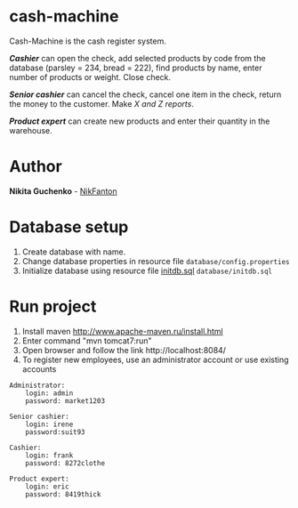 # cash-machine
Cash-Machine is the cash register system. 

***Cashier*** can open the check, add selected products by code from the database (parsley = 234, bread = 222), find products by name, enter number of products or weight. Close check. 

***Senior cashier*** can cancel the check, cancel one item in the check, return the money to the customer.
Make *X and Z reports*.

***Product expert*** can create new products and enter their quantity in the warehouse.

# Author
**Nikita Guchenko** - [NikFanton](https://github.com/NikFanton)

# Database setup
1. Create database with name.
2. Change database properties in resource file ``database/config.properties``
3. Initialize database using resource file [initdb.sql](https://github.com/NikFanton/cash-machine/blob/master/src/main/resources/database/initdb.sql) ``database/initdb.sql``

# Run project

1. Install maven http://www.apache-maven.ru/install.html
2. Enter command "mvn tomcat7:run"
3. Open browser and follow the link http://localhost:8084/
4. To register new employees, use an administrator account or use existing accounts
```
Administrator: 
    login: admin
    password: market1203
    
Senior cashier:
    login: irene 
    password:suit93
    
Cashier: 
    login: frank
    password: 8272clothe
    
Product expert: 
    login: eric
    password: 8419thick
```